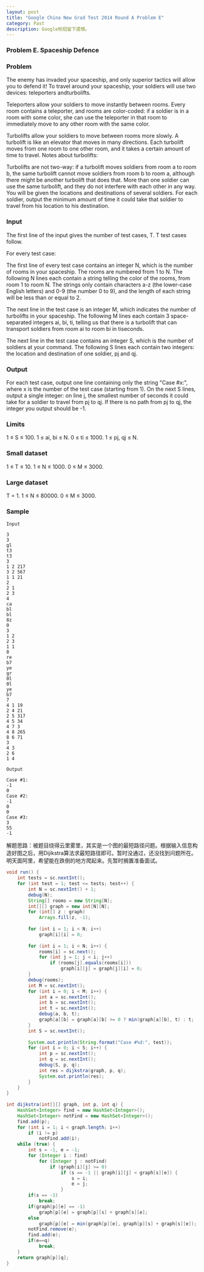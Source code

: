 ```yaml
---
layout: post
title: "Google China New Grad Test 2014 Round A Problem E"
category: Past
description: Google校招留下遗憾。
---
```

### Problem E. Spaceship Defence

### Problem
The enemy has invaded your spaceship, and only superior tactics will allow you to defend it! To travel around your spaceship, your soldiers will use two devices: teleporters andturbolifts.

Teleporters allow your soldiers to move instantly between rooms. Every room contains a teleporter, and rooms are color-coded: if a soldier is in a room with some color, she can use the teleporter in that room to immediately move to any other room with the same color.

Turbolifts allow your soldiers to move between rooms more slowly. A turbolift is like an elevator that moves in many directions. Each turbolift moves from one room to one other room, and it takes a certain amount of time to travel. Notes about turbolifts:

Turbolifts are not two-way: if a turbolift moves soldiers from room a to room b, the same turbolift cannot move soldiers from room b to room a, although there might be another turbolift that does that.
More than one soldier can use the same turbolift, and they do not interfere with each other in any way.
You will be given the locations and destinations of several soldiers. For each soldier, output the minimum amount of time it could take that soldier to travel from his location to his destination.

### Input
The first line of the input gives the number of test cases, T. T test cases follow.

For every test case:

The first line of every test case contains an integer N, which is the number of rooms in your spaceship. The rooms are numbered from 1 to N. The following N lines each contain a string telling the color of the rooms, from room 1 to room N. The strings only contain characters a-z (the lower-case English letters) and 0-9 (the number 0 to 9), and the length of each string will be less than or equal to 2.

The next line in the test case is an integer M, which indicates the number of turbolifts in your spaceship. The following M lines each contain 3 space-separated integers ai, bi, ti, telling us that there is a turbolift that can transport soldiers from room ai to room bi in tiseconds.

The next line in the test case contains an integer S, which is the number of soldiers at your command. The following S lines each contain two integers: the location and destination of one soldier, pj and qj.

### Output
For each test case, output one line containing only the string "Case #x:", where x is the number of the test case (starting from 1). On the next S lines, output a single integer: on line j, the smallest number of seconds it could take for a soldier to travel from pj to qj. If there is no path from pj to qj, the integer you output should be -1.

### Limits
1 ≤ S ≤ 100.
1 ≤ ai, bi ≤ N.
0 ≤ ti ≤ 1000.
1 ≤ pj, qj ≤ N.
### Small dataset
1 ≤ T ≤ 10.
1 ≤ N ≤ 1000.
0 ≤ M ≤ 3000.
### Large dataset
T = 1.
1 ≤ N ≤ 80000.
0 ≤ M ≤ 3000.
### Sample
```
Input 
 
3
3
gl
t3
t3
3
1 2 217
3 2 567
1 1 21
2
2 1
2 3
4
ca
bl
bl
8z
0
3
1 2
2 3
1 1
8
re
b7
ye
gr
0l
0l
ye
b7
7
4 1 19
2 4 21
2 5 317
4 5 34
4 7 3
4 8 265
8 6 71
3
4 3
2 6
1 4
 	
Output 

Case #1:
-1
0
Case #2:
-1
0
0
Case #3:
3
55
-1
```

解题思路：被题目绕得云里雾里，其实是一个图的最短路径问题。根据输入信息构造好图之后，用Dijikstra算法求最短路径即可。暂时没通过，还没找到问题所在。明天面阿里，希望能在跌倒的地方爬起来。先暂时搁置准备面试。

```java
void run() {  
    int tests = sc.nextInt();  
    for (int test = 1; test <= tests; test++) {  
        int N = sc.nextInt() + 1;  
        debug(N);  
        String[] rooms = new String[N];  
        int[][] graph = new int[N][N];  
        for (int[] z : graph)  
            Arrays.fill(z, -1);  
  
        for (int i = 1; i < N; i++)  
            graph[i][i] = 0;  
  
        for (int i = 1; i < N; i++) {  
            rooms[i] = sc.next();  
            for (int j = 1; j < i; j++)  
                if (rooms[j].equals(rooms[i]))  
                    graph[i][j] = graph[j][i] = 0;  
        }  
        debug(rooms);  
        int M = sc.nextInt();  
        for (int i = 0; i < M; i++) {  
            int a = sc.nextInt();  
            int b = sc.nextInt();  
            int t = sc.nextInt();  
            debug(a, b, t);  
            graph[a][b] = graph[a][b] >= 0 ? min(graph[a][b], t) : t;  
        }  
        int S = sc.nextInt();  
  
        System.out.println(String.format("Case #%d:", test));  
        for (int i = 0; i < S; i++) {  
            int p = sc.nextInt();  
            int q = sc.nextInt();  
            debug(S, p, q);  
            int res = dijkstra(graph, p, q);  
            System.out.println(res);  
        }  
    }  
}  
  
int dijkstra(int[][] graph, int p, int q) {  
    HashSet<Integer> find = new HashSet<Integer>();  
    HashSet<Integer> notFind = new HashSet<Integer>();  
    find.add(p);  
    for (int i = 1; i < graph.length; i++)  
        if (i != p)  
            notFind.add(i);  
    while (true) {  
        int s = -1, e = -1;  
        for (Integer i : find)  
            for (Integer j : notFind)  
                if (graph[i][j] >= 0)  
                    if (s == -1 || graph[i][j] < graph[s][e]) {  
                        s = i;  
                        e = j;  
                    }  
        if(s == -1)  
            break;  
        if(graph[p][e] == -1)  
            graph[p][e] = graph[p][s] + graph[s][e];  
        else  
            graph[p][e] = min(graph[p][e], graph[p][s] + graph[s][e]);  
        notFind.remove(e);  
        find.add(e);  
        if(e==q)  
            break;  
    }  
    return graph[p][q];  
}  
```